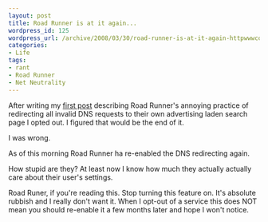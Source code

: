 ```yaml
--- 
layout: post
title: Road Runner is at it again...
wordpress_id: 125
wordpress_url: /archive/2008/03/30/road-runner-is-at-it-again-httpwwwcoderjoenetarchive20080111road-runner-high-speed-internet-http-redirecting-all-invalid-domains-requested/
categories: 
- Life
tags: 
- rant
- Road Runner
- Net Neutrality
---
```


After writing my [first post](/archive/2008/01/11/road-runner-high-speed-internet-http-redirecting-all-invalid-domains-requested/ "My fist post describing the idiotic ") describing Road Runner's annoying practice of redirecting all invalid DNS requests to their own advertising laden search page I opted out. I figured that would be the end of it. 

I was wrong. 

As of this morning Road Runner ha re-enabled the DNS redirecting again. 

How stupid are they? At least now I know how much they actually actually care about their user's settings. 

Road Runer, if you're reading this. Stop turning this feature on. It's absolute rubbish and I really don't want it. When I opt-out of a service this does NOT mean you should re-enable it a few months later and hope I won't notice.
